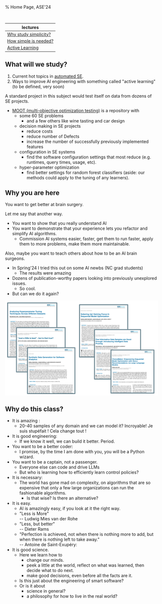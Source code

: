 % Home Page, ASE'24

<br clear=all>

| lectures|
|---------|
| [Why study simplicity?](00simple.md) |
| [How simple is needed?](01lessdata.md) |
| [Active Learning](https://txt.github.io/se24fall/03code.html)|

## What will we study?

1. Current hot topics in [automated SE](https://link.springer.com/journal/10515/articles).
2. Ways to improve AI engineering with something called "active learning" (to be defined, very soon)

A standard project in this subject would test itself on data from dozens of SE projects.

- [MOOT (multi-objective optimization testing)](https://github.com/timm/moot/tree/master/optimize)
    is a repository with
  - some 60 SE problems 
    - and a few others  like wine tasting and car design
  - decision making in SE projects
    - reduce costs
    - reduce number of Defects
    - increase the number of successfully previously implemented features
  - configuration in SE systems
    - find the software configuration settings that most reduce (e.g. runtimes, query times, usage, etc).
  - hyper-parameter optimization
    - find better settings for random forest classifiers (aside: our methods could
         apply to the tuning of any learners).

## Why you are here

You want to get better at brain surgery.

Let me say that another way.

- You want to show that you really  understand AI 
- You want to demonstrate that  your experience lets you
refactor and simplify AI algorithms.
  - Commission AI systems easier,  faster, get them to run faster,
  apply them to more problems,  make them  more maintainable.

Also, maybe you want to teach others about how to be an AI brain surgeons.

- In Spring'24 I tried this out on some AI newbs (NC grad students)
  - The results were amazing
- Dozens of publication-worthy papers looking into previously unexplored issues.
  - So cool.
- But can we do it again?

<img width="800px" src=img/papers.png>

## Why do this class?

- It is amazing :
  - 20-40 samples of any domain and we can model it? Incroyable!  Je suis stupéfait ! Cela change tout !
- It is good engineering:
    - If we know it well, we can build it better. Period.
- You want to be a better coder:
  - I promise, by the time I am done with you, you will be a  Python wizard.
- You want to be a captain, not a passenger.
  - Everyone else can code and drive LLMs
  - But who is learning how to efficiently  learn control policies?
- It is necessary:
  - The world has gone mad on complexity, on algorithms that are so expensive that only a few large organizations can run the fashionable algorithms.
    - Is that wise? Is there an alternative?
- It is easy. 
  - AI is amazingly easy, if you look at it the right way. 
  - "Less is More"<br>--  Ludwig Mies van der Rohe 
  - "Less, but better"<br>-- Dieter Rams
  - "Perfection is achieved, not when there is nothing more to add, but when 
     there is nothing left to take away."<br>-- Antoine de Saint-Exupéry:
- It is good science. 
  - Here we learn how to
    - change our minds.
    - peek a  little at the world, reflect on what was learned, then decide what to do next.
    - make good decisions, even before all the facts are it.
  - Is this just about the engineering of smart software? 
  - Or is it about
    -  science in general?
    -  a philosophy for how to live in the real world?


